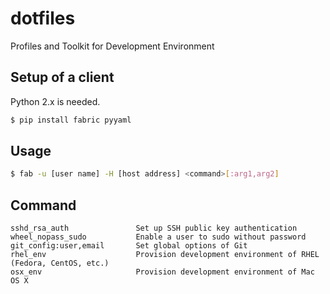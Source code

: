 dotfiles
========

Profiles and Toolkit for Development Environment

Setup of a client
-----------------

Python 2.x is needed.

```sh
$ pip install fabric pyyaml
```


Usage
-----

```sh
$ fab -u [user name] -H [host address] <command>[:arg1,arg2]
```

Command
-------

    sshd_rsa_auth               Set up SSH public key authentication
    wheel_nopass_sudo           Enable a user to sudo without password
    git_config:user,email       Set global options of Git
    rhel_env                    Provision development environment of RHEL (Fedora, CentOS, etc.)
    osx_env                     Provision development environment of Mac OS X
